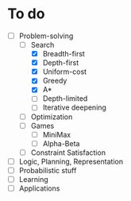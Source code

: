 # To do

- [ ] Problem-solving
  - [ ] Search
    - [x] Breadth-first
    - [x] Depth-first
    - [x] Uniform-cost
    - [x] Greedy
    - [x] A*
    - [ ] Depth-limited
    - [ ] Iterative deepening
  - [ ] Optimization
  - [ ] Games
    - [ ] MiniMax
    - [ ] Alpha-Beta
  - [ ] Constraint Satisfaction
- [ ] Logic, Planning, Representation
- [ ] Probabilistic stuff
- [ ] Learning
- [ ] Applications

